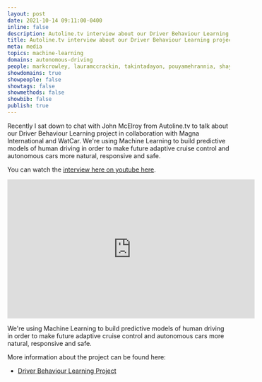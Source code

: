 ```yaml
---
layout: post
date: 2021-10-14 09:11:00-0400
inline: false
description: Autoline.tv interview about our Driver Behaviour Learning project with Magna International.
title: Autoline.tv interview about our Driver Behaviour Learning project with Magna International. 
meta: media
topics: machine-learning 
domains: autonomous-driving
people: markcrowley, lauramccrackin, takintadayon, pouyamehrannia, shayanshiramahdi
showdomains: true
showpeople: false
showtags: false
showmethods: false
showbib: false
publish: true
---
```

Recently I sat down to chat with John McElroy from Autoline.tv to talk about our Driver Behaviour Learning project in collaboration with Magna International and WatCar. We're using Machine Learning to build predictive models of human driving in order to make future adaptive cruise control and autonomous cars more natural, responsive and safe.

You can watch the [interview here on youtube here](https://youtu.be/W4JqIzdR0Cg).

<iframe width="560" height="315" src="https://www.youtube.com/embed/W4JqIzdR0Cg" title="YouTube video player" frameborder="0" allow="accelerometer; autoplay; clipboard-write; encrypted-media; gyroscope; picture-in-picture" allowfullscreen></iframe>

We're using Machine Learning to build predictive models of human driving in order to make future adaptive cruise control and autonomous cars more natural, responsive and safe.

More information about the project can be found here:
- [Driver Behaviour Learning Project](https://uwaterloo.ca/scholar/mcrowley/dblstudy)

